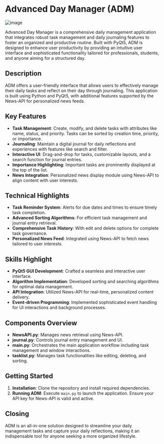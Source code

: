 # Advanced Day Manager (ADM)
![image](https://github.com/jay2044/ADM/assets/117245060/518d6f99-361a-4cfe-83d2-df07625eb466)

Advanced Day Manager is a comprehensive daily management application that integrates robust task management and daily journaling features to foster an organized and productive routine. Built with PyQt5, ADM is designed to enhance user productivity by providing an intuitive user interface and sophisticated functionality tailored for professionals, students, and anyone aiming for a structured day.

## Description

ADM offers a user-friendly interface that allows users to effectively manage their daily tasks and reflect on their day through journaling. This application is built using Python and PyQt5, with additional features supported by the News-API for personalized news feeds.

## Key Features

- **Task Management**: Create, modify, and delete tasks with attributes like name, status, and priority. Tasks can be sorted by creation time, priority, or importance.
- **Journaling**: Maintain a digital journal for daily reflections and experiences with features like search and filter.
- **Interactive UI**: Drag-and-drop for tasks, customizable layouts, and a search function for journal entries.
- **Importance Highlighting**: Important tasks are prominently displayed at the top of the list.
- **News Integration**: Personalized news display module using News-API to align content with user interests.

## Technical Highlights

- **Task Reminder System**: Alerts for due dates and times to ensure timely task completion.
- **Advanced Sorting Algorithms**: For efficient task management and journal entry retrieval.
- **Comprehensive Task History**: With edit and delete options for complete task governance.
- **Personalized News Feed**: Integrated using News-API to fetch news tailored to user interests.

## Skills Highlight

- **PyQt5 GUI Development**: Crafted a seamless and interactive user interface.
- **Algorithm Implementation**: Developed sorting and searching algorithms for optimal data management.
- **API Integration**: Utilized News-API for real-time, personalized content delivery.
- **Event-driven Programming**: Implemented sophisticated event handling for UI interactions and background processes.

## Components Overview

- **NewsAPI.py**: Manages news retrieval using News-API.
- **journal.py**: Controls journal entry management and UI.
- **main.py**: Orchestrates the main application workflow including task management and window interactions.
- **tasklist.py**: Manages task functionalities like editing, deleting, and sorting.

## Getting Started

1. **Installation**: Clone the repository and install required dependencies.
2. **Running ADM**: Execute `main.py` to launch the application. Ensure your API key for News-API is valid and active.

## Closing

ADM is an all-in-one solution designed to streamline your daily management tasks and capture your daily reflections, making it an indispensable tool for anyone seeking a more organized lifestyle.
